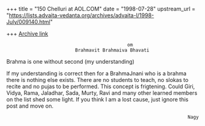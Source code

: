 +++
title = "150 Chelluri at AOL.COM"
date = "1998-07-28"
upstream_url = "https://lists.advaita-vedanta.org/archives/advaita-l/1998-July/009140.html"

+++
[Archive link](https://lists.advaita-vedanta.org/archives/advaita-l/1998-July/009140.html)

                                                om
                             Brahmavit Brahmaiva Bhavati

Brahma is one without second (my understanding)

If my understanding is correct then for a BrahmaJnani who is a brahma there is
nothing else exists.  There are no students to teach, no slokas to recite and
no pujas to be performed.  This concept is frigtening.  Could Giri, Vidya,
Rama, Jaladhar, Sada, Murty, Ravi  and many other learned members on the list
shed some light.  If you think I am a lost cause, just ignore this post and
move on.

                                                                      Nagy

